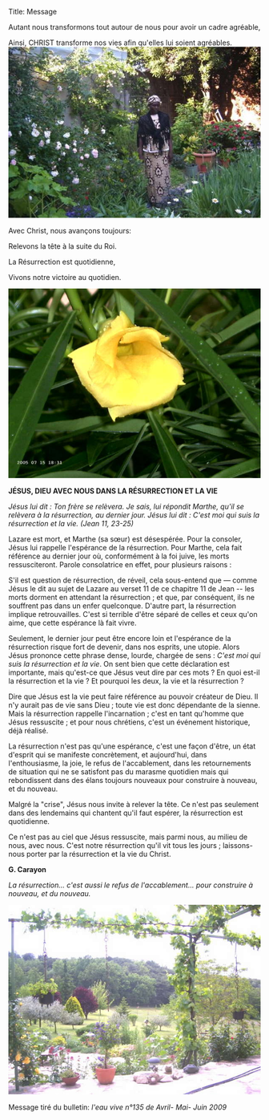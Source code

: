 Title: Message

Autant nous transformons tout autour de nous pour avoir un cadre agréable, 

Ainsi, CHRIST transforme nos vies afin qu'elles lui soient agréables.
![alt text][1]


Avec Christ, nous avançons toujours: 

Relevons la tête à la suite du Roi. 

La Résurrection est quotidienne,

Vivons notre victoire au quotidien.

![alt text][2]


**JÉSUS, DIEU AVEC NOUS DANS LA RÉSURRECTION ET LA VIE**

*Jésus lui dit : Ton frère se relèvera. Je sais, lui répondit Marthe, qu'il se
relèvera à la résurrection, au der­nier jour. Jésus lui dit : C'est moi qui
suis la résurrection et la vie. (Jean 11, 23-25)*

Lazare est mort, et Marthe (sa sœur) est désespérée. Pour la consoler, Jésus
lui rappelle l'espérance de la résurrection. Pour Marthe, cela fait référence
au dernier jour où, conformément à la foi juive, les morts ressusciteront.
Parole consolatrice en effet, pour plusieurs raisons :

S'il est question de résurrection, de réveil, cela sous-entend que — comme
Jésus le dit au sujet de Lazare au verset 11 de ce chapitre 11 de Jean -- les
morts dorment en attendant la résurrection ; et que, par conséquent, ils ne
souffrent pas dans un enfer quelconque. D'autre part, la résurrection implique
retrouvailles. C'est si terrible d'être séparé de celles et ceux qu'on aime,
que cette espérance là fait vivre.

Seulement, le dernier jour peut être encore loin et l'espérance de la
résurrection risque fort de devenir, dans nos esprits, une utopie. Alors Jésus
prononce cette phrase dense, lourde, chargée de sens : *C'est moi qui suis la
résurrection et la vie*. On sent bien que cette déclaration est importante,
mais qu'est-ce que Jésus veut dire par ces mots ? En quoi est-il la
résurrection et la vie ? Et pourquoi les deux, la vie et la résurrec­tion ?

Dire que Jésus est la vie peut faire référence au pouvoir créateur de Dieu. Il
n'y aurait pas de vie sans Dieu ; toute vie est donc dépendante de la sienne.
Mais la résurrection rappelle l'incarnation ; c'est en tant qu'homme que Jésus
ressuscite ; et pour nous chrétiens, c'est un événement historique, déjà
réalisé. 

La ré­surrection n'est pas qu'une espérance, c'est une façon d'être, un état
d'esprit qui se manifeste concrètement, et aujourd'hui, dans l'enthousiasme, la
joie, le refus de l'accablement, dans les retournements de situation qui ne se
satisfont pas du marasme quotidien mais qui rebondissent dans des élans
toujours nouveaux pour construire à nouveau, et du nouveau. 

Malgré la "crise", Jésus nous invite à relever la tête. Ce n'est pas seu­lement
dans des lendemains qui chantent qu'il faut espérer, la résurrection est
quotidienne. 

Ce n'est pas au ciel que Jésus ressuscite, mais parmi nous, au milieu de nous,
avec nous. C'est notre résur­rection qu'il vit tous les jours ; laissons-nous
porter par la résurrection et la vie du Christ.

**G. Carayon**

*La résurrection... c'est aussi le refus de l'accablement... pour construire
à nouveau, et du nouveau.* 

![alt text][3]


Message tiré du bulletin: *l'eau vive n°135 de Avril- Mai- Juin 2009*


 [1]: /data/CEEE_2009_2010/Rencontres_au_Centre/Transforme_autour_de_toi_PICT1583_cropped.JPG
 [2]: /data/images/PICT0358.JPG
 [3]: /data/images/Pay_fleur_1PICT1416.JPG
